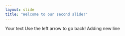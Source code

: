 ```yaml
---
layout: slide
title: "Welcome to our second slide!"
---
```

Your text
Use the left arrow to go back!
Adding new line
